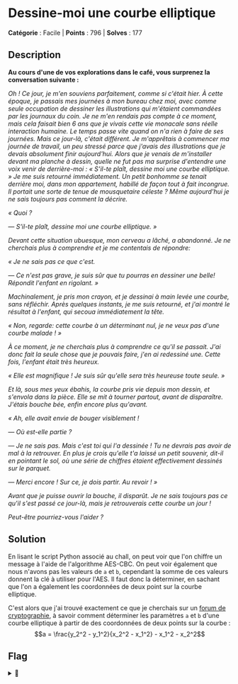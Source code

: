 # Dessine-moi une courbe elliptique

**Catégorie** : Facile | **Points** : 796 | **Solves** : 177

## Description

**Au cours d'une de vos explorations dans le café, vous surprenez la conversation suivante :**

*Oh ! Ce jour, je m'en souviens parfaitement, comme si c'était hier. À cette époque, je passais mes journées à mon bureau chez moi, avec comme seule occupation de dessiner les illustrations qui m'étaient commandées par les journaux du coin. Je ne m'en rendais pas compte à ce moment, mais cela faisait bien 6 ans que je vivais cette vie monacale sans réelle interaction humaine. Le temps passe vite quand on n'a rien à faire de ses journées. Mais ce jour-là, c'était différent. Je m'apprêtais à commencer ma journée de travail, un peu stressé parce que j'avais des illustrations que je devais absolument finir aujourd'hui. Alors que je venais de m'installer devant ma planche à dessin, quelle ne fut pas ma surprise d'entendre une voix venir de derrière-moi :*
*« S'il-te plaît, dessine moi une courbe elliptique. »*
*Je me suis retourné immédiatement. Un petit bonhomme se tenait derrière moi, dans mon appartement, habillé de façon tout à fait incongrue. Il portait une sorte de tenue de mousquetaire céleste ? Même aujourd'hui je ne sais toujours pas comment la décrire.*

*« Quoi ?*

*— S'il-te plaît, dessine moi une courbe elliptique. »*

*Devant cette situation ubuesque, mon cerveau a lâché, a abandonné. Je ne cherchais plus à comprendre et je me contentais de répondre:*

*« Je ne sais pas ce que c'est.*

*— Ce n'est pas grave, je suis sûr que tu pourras en dessiner une belle! Répondit l'enfant en rigolant. »*

*Machinalement, je pris mon crayon, et je dessinai à main levée une courbe, sans réfléchir. Après quelques instants, je me suis retourné, et j'ai montré le résultat à l'enfant, qui secoua immédiatement la tête.*

*« Non, regarde: cette courbe à un déterminant nul, je ne veux pas d'une courbe malade ! »*

*À ce moment, je ne cherchais plus à comprendre ce qu'il se passait. J'ai donc fait la seule chose que je pouvais faire, j'en ai redessiné une. Cette fois, l'enfant était très heureux.*

*« Elle est magnifique ! Je suis sûr qu'elle sera très heureuse toute seule. »*

*Et là, sous mes yeux ébahis, la courbe pris vie depuis mon dessin, et s'envola dans la pièce. Elle se mit à tourner partout, avant de disparaître. J'étais bouche bée, enfin encore plus qu'avant.*

*« Ah, elle avait envie de bouger visiblement !*

*— Où est-elle partie ?*

*— Je ne sais pas. Mais c'est toi qui l'a dessinée ! Tu ne devrais pas avoir de mal à la retrouver. En plus je crois qu'elle t'a laissé un petit souvenir, dit-il en pointant le sol, où une série de chiffres étaient effectivement dessinés sur le parquet.*

*— Merci encore ! Sur ce, je dois partir. Au revoir ! »*

*Avant que je puisse ouvrir la bouche, il disparût.*
*Je ne sais toujours pas ce qu'il s'est passé ce jour-là, mais je retrouverais cette courbe un jour !*

*Peut-être pourriez-vous l'aider ?*

## Solution

En lisant le script Python associé au chall, on peut voir que l'on chiffre un message à l'aide de l'algorithme AES-CBC. On peut voir également que nous n'avons pas les valeurs de ``a`` et ``b``, cependant la somme de ces valeurs donnent la clé à utiliser pour l'AES. Il faut donc la déterminer, en sachant que l'on a également les coordonnées de deux point sur la courbe elliptique.

C'est alors que j'ai trouvé exactement ce que je cherchais sur un [forum de cryptographie](https://crypto.stackexchange.com/questions/97811/find-elliptic-curve-parameters-a-and-b-given-two-points-on-the-curve), à savoir comment déterminer les paramètres ``a`` et ``b`` d'une courbe elliptique à partir de des coordonnées de deux points sur la courbe : $$a = \frac{y_2^2 - y_1^2}{x_2^2 - x_1^2} - x_1^2 - x_2^2$$

## Flag

<details>
<summary>🚩</summary>

```
404CTF{}
```